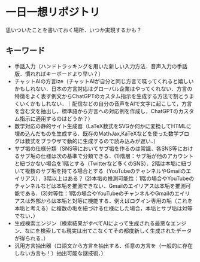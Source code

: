 # 一日一想リポジトリ

思いついたことを書いておく場所．いつか実現するかも？

## キーワード

- 手話入力（ハンドトラッキングを用いた新しい入力方法．音声入力の手話版．慣れればキーボードより早い？）
- チャットAIの方言ize（チャットAIが自分と同じ方言で喋ってくれると嬉しいかもしれない．日本の方言対応はグローバル企業はやってくれない．方言の特徴をよく表す例文からChatGPTのカスタム指示を生成する方法で割とうまくいくかもしれない．｜配信などの自分の音声をAIで文字に起こして，方言を含む文を抽出し，標準語から方言への対応例を作成し，ChatGPTのカスタム指示に適用するのはどうか？）
- 数学対応の静的サイト生成器（LaTeX数式をSVGか何かに変換してHTMLに埋め込んだものを生成する．既存のMathJax,KaTeXなどを使った数学ブログは数式をブラウザで動的に生成するので読み込みが遅い．）
- サブ垢の仕様分類（SNS等においてサブ垢を作るのは常識．各SNS等におけるサブ垢の仕様は次の基準で分類できる．(1)階層：サブ垢が他のアカウントと紐づかない場合を1階とする（Twitterなど多くのSNS）．2階は本垢に紐づいて複数のサブ垢を持てる場合とする（YouTubeのチャンネルやGmailのエイリアス）．3階以上はある？ (2)本垢の推測可能性：1階の場合やYouTubeのチャンネルなどは本垢を推測できない．Gmailのエイリアスは本垢を推測可能である．(3)対等性：1階の場合やYouTubeのチャンネルやGmailのエイリアスは外部からは本垢と対等に機能する．例えばログイン専用の垢（これを本垢と考える）に複数の垢を紐づける仕様にした場合，本垢とサブ垢は対等でない．）
- 生成検索エンジン（検索結果がすべてAIによって生成される最悪なエンジン．なにを検索しても現実は出てこなくてその都度新しく生成されたデータが得られる．）
- 汎用方言抽出器（口語文から方言を抽出する．任意の方言を（一般的に存在しない方言も！）抽出可能な謎技術．）
